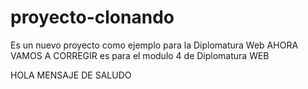 # proyecto-clonando
Es un nuevo proyecto como ejemplo para la Diplomatura Web
AHORA VAMOS A CORREGIR es para el modulo 4 de Diplomatura WEB

HOLA MENSAJE DE SALUDO